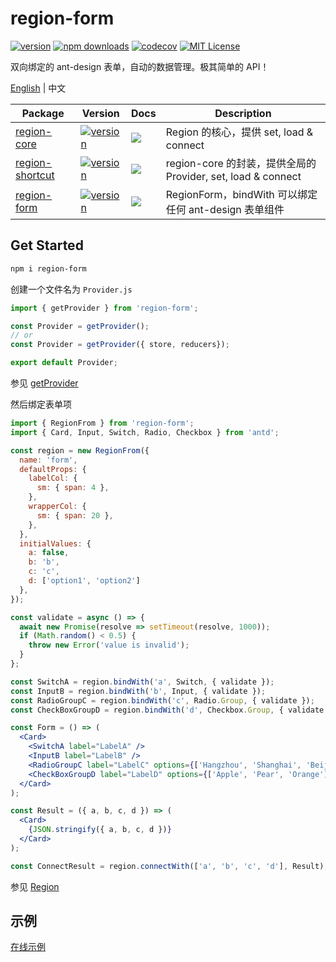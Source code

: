 # region-form

[![version](https://img.shields.io/npm/v/redux-loadings.svg?style=flat-square)](http://npm.im/redux-loadings)
[![npm downloads](https://img.shields.io/npm/dm/redux-loadings.svg?style=flat-square)](https://www.npmjs.com/package/redux-loadings)
[![codecov](https://codecov.io/gh/dancerphil/redux-loadings/branch/develop/graph/badge.svg)](https://codecov.io/gh/dancerphil/redux-loadings)
[![MIT License](https://img.shields.io/npm/l/redux-loadings.svg?style=flat-square)](http://opensource.org/licenses/MIT)

双向绑定的 ant-design 表单，自动的数据管理。极其简单的 API！

[English](https://github.com/regionjs/region-form/blob/master/docs/README.md) | 中文

| Package | Version | Docs | Description |
| --- | --- | --- | --- |
| [region-core](https://github.com/regionjs/region-core) | [![version](https://img.shields.io/npm/v/region-core.svg?style=flat-square)](http://npm.im/region-core) | [![](https://img.shields.io/badge/API-markdown-blue.svg?style=flat-square)](https://github.com/regionjs/region-core/blob/master/docs/Document.md) | Region 的核心，提供 set, load & connect |
| [region-shortcut](https://github.com/regionjs/region-shortcut) | [![version](https://img.shields.io/npm/v/region-shortcut.svg?style=flat-square)](http://npm.im/region-shortcut) | [![](https://img.shields.io/badge/API-markdown-blue.svg?style=flat-square)](https://github.com/regionjs/region-shortcut/blob/master/README.md) | region-core 的封装，提供全局的 Provider, set, load & connect |
| [region-form](https://github.com/regionjs/region-form) | [![version](https://img.shields.io/npm/v/region-form.svg?style=flat-square)](http://npm.im/region-form) | [![](https://img.shields.io/badge/API-markdown-blue.svg?style=flat-square)](https://github.com/regionjs/region-form/blob/master/README.md) | RegionForm，bindWith 可以绑定任何 ant-design 表单组件 |

## Get Started

```bash
npm i region-form
```

创建一个文件名为 `Provider.js`

```jsx harmony
import { getProvider } from 'region-form';

const Provider = getProvider();
// or
const Provider = getProvider({ store, reducers});

export default Provider;
```

参见 [getProvider](https://github.com/regionjs/region-core/blob/master/docs/PrivateAPI.md#getProvider)

然后绑定表单项

```jsx harmony
import { RegionFrom } from 'region-form';
import { Card, Input, Switch, Radio, Checkbox } from 'antd';

const region = new RegionFrom({
  name: 'form',
  defaultProps: {
    labelCol: {
      sm: { span: 4 },
    },
    wrapperCol: {
      sm: { span: 20 },
    },
  },
  initialValues: {
    a: false,
    b: 'b',
    c: 'c',
    d: ['option1', 'option2']
  },
});

const validate = async () => {
  await new Promise(resolve => setTimeout(resolve, 1000));
  if (Math.random() < 0.5) {
    throw new Error('value is invalid');
  }
};

const SwitchA = region.bindWith('a', Switch, { validate });
const InputB = region.bindWith('b', Input, { validate });
const RadioGroupC = region.bindWith('c', Radio.Group, { validate });
const CheckBoxGroupD = region.bindWith('d', Checkbox.Group, { validate });

const Form = () => (
  <Card>
    <SwitchA label="LabelA" />
    <InputB label="LabelB" />
    <RadioGroupC label="LabelC" options={['Hangzhou', 'Shanghai', 'Beijing', 'Chengdu']} />
    <CheckBoxGroupD label="LabelD" options={['Apple', 'Pear', 'Orange']} />
  </Card>
);

const Result = ({ a, b, c, d }) => (
  <Card>
    {JSON.stringify({ a, b, c, d })}
  </Card>
);

const ConnectResult = region.connectWith(['a', 'b', 'c', 'd'], Result);
```

参见 [Region](https://github.com/regionjs/region-core/blob/master/docs/Document.md#Region)

## 示例

[在线示例](https://dancerphil.github.io/redux-loadings/#BindForm)
